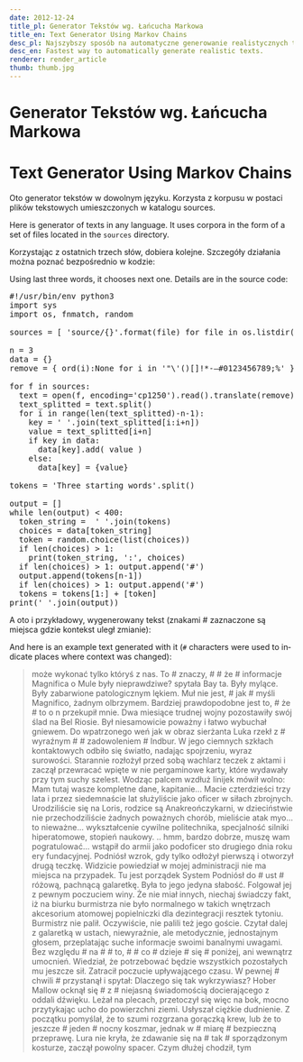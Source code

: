 ```yaml
---
date: 2012-12-24
title_pl: Generator Tekstów wg. Łańcucha Markowa
title_en: Text Generator Using Markov Chains
desc_pl: Najszybszy sposób na automatyczne generowanie realistycznych tekstów.
desc_en: Fastest way to automatically generate realistic texts.
renderer: render_article
thumb: thumb.jpg
---
```


<h1 class=compact lang=pl>Generator Tekstów wg. Łańcucha Markowa</h1>
<h1 class=compact lang=en>Text Generator Using Markov Chains</h1>

<p lang=pl>Oto generator tekstów w dowolnym języku. Korzysta z korpusu w postaci plików tekstowych umieszczonych w katalogu sources.</p>

<p lang=en>Here is generator of texts in any language. It uses corpora in the form of a set of files located in the <code>sources</code> directory.</p>

<p lang=pl>Korzystając z ostatnich trzech słów, dobiera kolejne. Szczegóły działania można poznać bezpośrednio w kodzie:</p>

<p lang=en>Using last three words, it chooses next one. Details are in the source code:</p>

<pre>
#!/usr/bin/env python3
import sys
import os, fnmatch, random

sources = [ 'source/{}'.format(file) for file in os.listdir('source') if fnmatch.fnmatch(file, '*.txt') ]

n = 3
data = {}
remove = { ord(i):None for i in '"\'()[]!*-—#0123456789;%' }

for f in sources:
  text = open(f, encoding='cp1250').read().translate(remove)
  text_splitted = text.split()
  for i in range(len(text_splitted)-n-1):
    key = ' '.join(text_splitted[i:i+n])
    value = text_splitted[i+n]
    if key in data: 
      data[key].add( value )
    else:
      data[key] = {value}
      
tokens = 'Three starting words'.split()

output = []
while len(output) < 400:
  token_string =  ' '.join(tokens)
  choices = data[token_string]
  token = random.choice(list(choices))
  if len(choices) > 1:
    print(token_string, ':', choices)
  if len(choices) > 1: output.append('#')
  output.append(tokens[n-1])
  if len(choices) > 1: output.append('#')
  tokens = tokens[1:] + [token]
print(' '.join(output))
</pre>

<p lang=pl>A oto i przykładowy, wygenerowany tekst (znakami # zaznaczone są miejsca gdzie kontekst uległ zmianie):</p>

<p lang=en>And here is an example text generated with it (<code>#</code> characters were used to indicate places where context was changed):</p>

<blockquote>
może wykonać tylko któryś z nas. To # znaczy, # # że # informacje Magnifica o Mule były nieprawdziwe? spytała Bay ta. Były mylące. Były zabarwione patologicznym lękiem. Muł nie jest, # jak # myśli Magnifico, żadnym olbrzymem. Bardziej prawdopodobne jest to, # że # to o n przekupił mnie. Dwa miesiące trudnej wojny pozostawiły swój ślad na Bel Riosie. Był niesamowicie poważny i łatwo wybuchał gniewem. Do wpatrzonego weń jak w obraz sierżanta Luka rzekł z # wyraźnym # # zadowoleniem # Indbur. W jego ciemnych szkłach kontaktowych odbiło się światło, nadając spojrzeniu, wyraz surowości. Starannie rozłożył przed sobą wachlarz teczek z aktami i zaczął przewracać wpięte w nie pergaminowe karty, które wydawały przy tym suchy szelest. Wodząc palcem wzdłuż linijek mówił wolno: Mam tutaj wasze kompletne dane, kapitanie... Macie czterdzieści trzy lata i przez siedemnaście lat służyliście jako oficer w siłach zbrojnych. Urodziliście się na Loris, rodzice są Anakreończykarni, w dzieciństwie nie przechodziliście żadnych poważnych chorób, mieliście atak myo... to nieważne... wykształcenie cywilne politechnika, specjalność silniki hiperatomowe, stopień naukowy. .. hmm, bardzo dobrze, muszę wam pogratulować... wstąpił do armii jako podoficer sto drugiego dnia roku ery fundacyjnej. Podniósł wzrok, gdy tylko odłożył pierwszą i otworzył drugą teczkę. Widzicie powiedział w mojej administracji nie ma miejsca na przypadek. Tu jest porządek System Podniósł do # ust # różową, pachnącą galaretkę. Była to jego jedyna słabość. Folgował jej z pewnym poczuciem winy. Że nie miał innych, niechaj świadczy fakt, iż na biurku burmistrza nie było normalnego w takich wnętrzach akcesorium atomowej popielniczki dla dezintegracji resztek tytoniu. Burmistrz nie palił. Oczywiście, nie palili też jego goście. Czytał dalej z galaretką w ustach, niewyraźnie, ale metodycznie, jednostajnym głosem, przeplatając suche informacje swoimi banalnymi uwagami. Bez względu # na # # to, # # co # dzieje # się # poniżej, ani wewnątrz umocnień. Wiedział, że potrzebować będzie wszystkich pozostałych mu jeszcze sił. Zatracił poczucie upływającego czasu. W pewnej # chwili # przystanął i spytał: Dlaczego się tak wykrzywiasz? Hober Mallow ocknął się # z # niejasną świadomością docierającego z oddali dźwięku. Leżał na plecach, przetoczył się więc na bok, mocno przytykając ucho do powierzchni ziemi. Usłyszał ciężkie dudnienie. Z początku pomyślał, że to szumi rozgrzana gorączką krew, lub że to jeszcze # jeden # nocny koszmar, jednak w # miarę # bezpieczną przeprawę. Lura nie kryła, że zdawanie się na # tak # sporządzonym kosturze, zaczął powolny spacer. Czym dłużej chodził, tym
</blockquote>